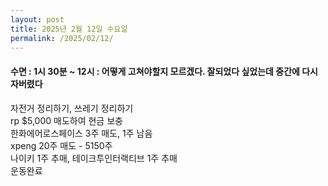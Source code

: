 ```yaml
---
layout: post
title: 2025년 2월 12일 수요일
permalink: /2025/02/12/
---
```

#### 수면 : 1시 30분 ~ 12시 : 어떻게 고쳐야할지 모르겠다. 잘되었다 싶었는데 중간에 다시 자버렸다<br/>
자전거 정리하기, 쓰레기 정리하기<br/>
rp $5,000 매도하여 현금 보충<br/>
한화에어로스페이스 3주 매도, 1주 남음<br/>
xpeng 20주 매도 - 5150주<br/>
나이키 1주 추매, 테이크투인터랙티브 1주 추매<br/>
운동완료